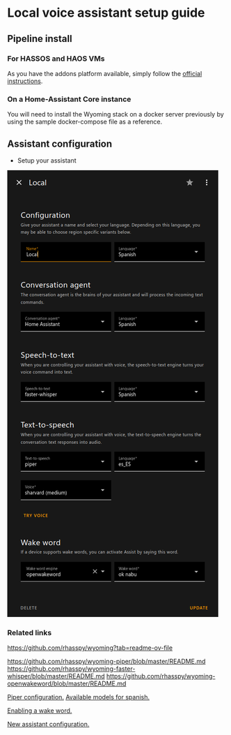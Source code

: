 # Local voice assistant setup guide

## Pipeline install

### For HASSOS and HAOS VMs

As you have the addons platform available, simply follow the [official instructions](https://www.home-assistant.io/voice_control/voice_remote_local_assistant/).

### On a Home-Assistant Core instance

You will need to install the Wyoming stack on a docker server previously by using the sample docker-compose file as a reference.


## Assistant configuration

- Setup your assistant

![Assistant sample configuration](voice_assistant_config_screenshot.png)


### Related links

https://github.com/rhasspy/wyoming?tab=readme-ov-file

https://github.com/rhasspy/wyoming-piper/blob/master/README.md
https://github.com/rhasspy/wyoming-faster-whisper/blob/master/README.md
https://github.com/rhasspy/wyoming-openwakeword/blob/master/README.md

[Piper configuration.](https://github.com/home-assistant/addons/blob/master/piper/DOCS.md#configuration)
[Available models for spanish.](https://huggingface.co/rhasspy/piper-voices/tree/v1.0.0/es/es_ES)

[Enabling a wake word.](https://www.home-assistant.io/voice_control/install_wake_word_add_on/)

[New assistant configuration.](https://www.home-assistant.io/voice_control/voice_remote_local_assistant/)